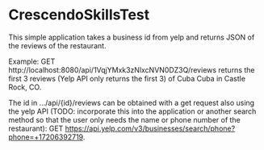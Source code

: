 # CrescendoSkillsTest

This simple application takes a business id from yelp and returns JSON of the reviews of the restaurant.

Example: GET http://localhost:8080/api/1VqjYMxk3zNlxcNVN0DZ3Q/reviews returns the first 3 reviews (Yelp API only returns the first 3) of Cuba Cuba in Castle Rock, CO.

The id in .../api/{id}/reviews can be obtained with a get request also using the yelp API (TODO: incorporate this into the application or another search method so that the user only needs the name or phone number of the restaurant): GET https://api.yelp.com/v3/businesses/search/phone?phone=+17206392719.
